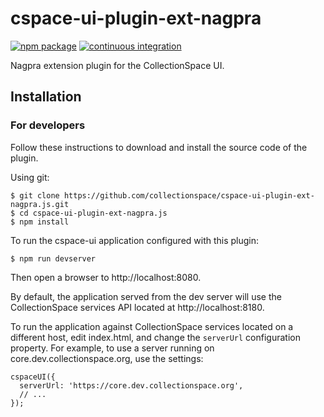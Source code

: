 # cspace-ui-plugin-ext-nagpra

[![npm package](https://img.shields.io/npm/v/cspace-ui-plugin-ext-nagpra.svg)](https://www.npmjs.com/package/cspace-ui-plugin-ext-nagpra)
[![continuous integration](https://github.com/collectionspace/cspace-ui-plugin-ext-nagpra.js/actions/workflows/ci-js.yml/badge.svg?branch=main&event=push)](https://github.com/collectionspace/cspace-ui-plugin-ext-nagpra.js/actions/workflows/ci-js.yml)

Nagpra extension plugin for the CollectionSpace UI.

## Installation

### For developers

Follow these instructions to download and install the source code of the plugin.

Using git:

```
$ git clone https://github.com/collectionspace/cspace-ui-plugin-ext-nagpra.js.git
$ cd cspace-ui-plugin-ext-nagpra.js
$ npm install
```

To run the cspace-ui application configured with this plugin:

```
$ npm run devserver
```

Then open a browser to http://localhost:8080.

By default, the application served from the dev server will use the CollectionSpace services API
located at http://localhost:8180.

To run the application against CollectionSpace services located on a different host, edit
index.html, and change the `serverUrl` configuration property. For example, to use a server running
on core.dev.collectionspace.org, use the settings:

```
cspaceUI({
  serverUrl: 'https://core.dev.collectionspace.org',
  // ...
});
```
